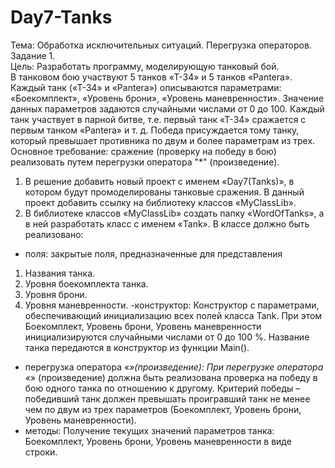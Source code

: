 # Day7-Tanks
Тема: Обработка исключительных ситуаций. Перегрузка операторов.
Задание 1. </br>
Цель: Разработать программу, моделирующую танковый бой.</br>
В танковом бою участвуют 5 танков «Т-34»
и 5 танков «Pantera». Каждый танк («Т-34» и «Pantera»)
описываются параметрами: «Боекомплект», «Уровень
брони», «Уровень маневренности». Значение данных
параметров задаются случайными числами от 0 до 100.
Каждый танк участвует в парной битве, т.е. первый
танк «Т-34» сражается с первым танком «Pantera» и т. д.
Победа присуждается тому танку, который превышает
противника по двум и более параметрам из трех.</br>
Основное требование: сражение (проверку на победу в бою)
реализовать путем перегрузки оператора "*" (произведение).</br>
1. В решение добавить новый проект с именем «Day7(Tanks)»,
в котором будут промоделированы танковые сражения. В данный
проект добавить ссылку на библиотеку классов «MyClassLib».
2. В библиотеке классов «MyClassLib» создать папку «WordOfTanks»,
а в ней разработать класс с именем «Tank». В классе должно быть реализовано:</br>
- поля: закрытые поля, предназначенные для представления
1. Названия танка.
2. Уровня боекомплекта танка.
3. Уровня брони.
4. Уровня маневренности.
-конструктор:
Конструктор с параметрами, обеспечивающий инициализацию всех полей класса Tank.
При этом Боекомплект, Уровень брони, Уровень маневренности инициализируются случайными числами от 0 до 100 %.
Название танка передаются в конструктор из функции Main().
- перегрузка оператора «*»(произведение):
При перегрузке оператора «*» (произведение) должна быть реализована проверка
на победу в бою одного танка по отношению к другому.
Критерий победы – победивший танк должен превышать проигравший танк не менее чем по двум из трех параметров (Боекомплект, Уровень брони, Уровень маневренности).
- методы:
Получение текущих значений параметров танка: Боекомплект, Уровень брони, Уровень маневренности в виде строки.
